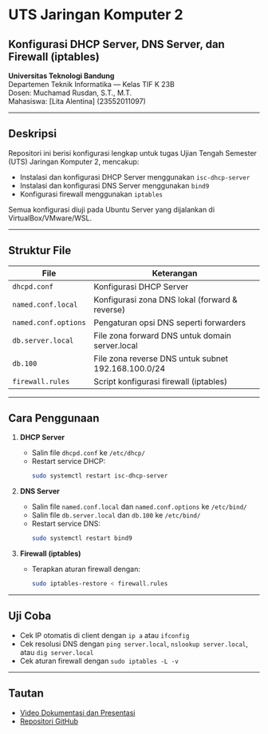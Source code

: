 # UTS Jaringan Komputer 2  
## Konfigurasi DHCP Server, DNS Server, dan Firewall (iptables)  
**Universitas Teknologi Bandung**  
Departemen Teknik Informatika — Kelas TIF K 23B  
Dosen: Muchamad Rusdan, S.T., M.T.  
Mahasiswa: [Lita Alentina] (23552011097)  

---

## Deskripsi  
Repositori ini berisi konfigurasi lengkap untuk tugas Ujian Tengah Semester (UTS) Jaringan Komputer 2, mencakup:  
- Instalasi dan konfigurasi DHCP Server menggunakan `isc-dhcp-server`  
- Instalasi dan konfigurasi DNS Server menggunakan `bind9`  
- Konfigurasi firewall menggunakan `iptables`  

Semua konfigurasi diuji pada Ubuntu Server yang dijalankan di VirtualBox/VMware/WSL.

---

## Struktur File  

| File                 | Keterangan                                  |
|----------------------|---------------------------------------------|
| `dhcpd.conf`         | Konfigurasi DHCP Server                      |
| `named.conf.local`   | Konfigurasi zona DNS lokal (forward & reverse)|
| `named.conf.options` | Pengaturan opsi DNS seperti forwarders      |
| `db.server.local`    | File zona forward DNS untuk domain server.local|
| `db.100`             | File zona reverse DNS untuk subnet 192.168.100.0/24|
| `firewall.rules`     | Script konfigurasi firewall (iptables)      |

---

## Cara Penggunaan  

1. **DHCP Server**  
   - Salin file `dhcpd.conf` ke `/etc/dhcp/`  
   - Restart service DHCP:  
     ```bash
     sudo systemctl restart isc-dhcp-server
     ```

2. **DNS Server**  
   - Salin file `named.conf.local` dan `named.conf.options` ke `/etc/bind/`  
   - Salin file `db.server.local` dan `db.100` ke `/etc/bind/`  
   - Restart service DNS:  
     ```bash
     sudo systemctl restart bind9
     ```

3. **Firewall (iptables)**  
   - Terapkan aturan firewall dengan:  
     ```bash
     sudo iptables-restore < firewall.rules
     ```

---

## Uji Coba  
- Cek IP otomatis di client dengan `ip a` atau `ifconfig`  
- Cek resolusi DNS dengan `ping server.local`, `nslookup server.local`, atau `dig server.local`  
- Cek aturan firewall dengan `sudo iptables -L -v`

---

## Tautan  
- [Video Dokumentasi dan Presentasi](https://youtu.be/2InAMcMxNug?si=joTvwazZQqCXnI-y)  
- [Repositori GitHub](https://github.com/namaakun/proyek-jarkom2)  
